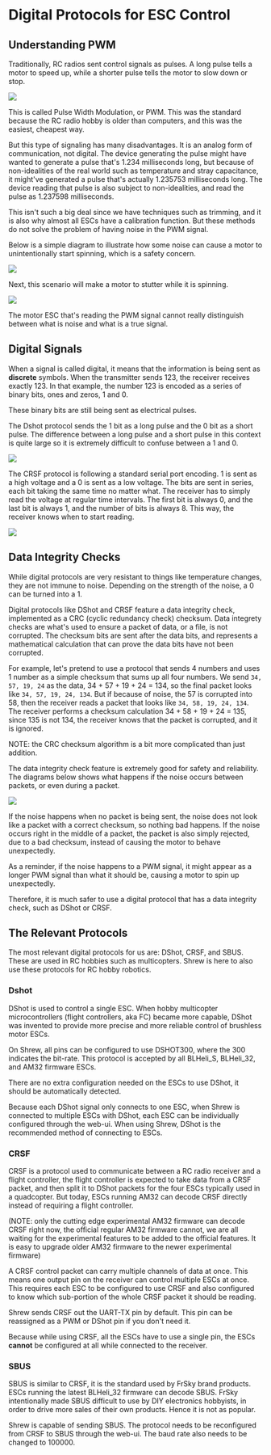 # Digital Protocols for ESC Control

## Understanding PWM

Traditionally, RC radios sent control signals as pulses. A long pulse tells a motor to speed up, while a shorter pulse tells the motor to slow down or stop.

![](imgs/pwm-basic-pulse.png)

This is called Pulse Width Modulation, or PWM. This was the standard because the RC radio hobby is older than computers, and this was the easiest, cheapest way.

But this type of signaling has many disadvantages. It is an analog form of communication, not digital. The device generating the pulse might have wanted to generate a pulse that's 1.234 milliseconds long, but because of non-idealities of the real world such as temperature and stray capacitance, it might've generated a pulse that's actually 1.235753 milliseconds long. The device reading that pulse is also subject to non-idealities, and read the pulse as 1.237598 milliseconds.

This isn't such a big deal since we have techniques such as trimming, and it is also why almost all ESCs have a calibration function. But these methods do not solve the problem of having noise in the PWM signal.

Below is a simple diagram to illustrate how some noise can cause a motor to unintentionally start spinning, which is a safety concern.

![](imgs/noise-and-pwm.png)

Next, this scenario will make a motor to stutter while it is spinning.

![](imgs/noise-and-pwm-2.png)

The motor ESC that's reading the PWM signal cannot really distinguish between what is noise and what is a true signal.

## Digital Signals

When a signal is called digital, it means that the information is being sent as **discrete** symbols. When the transmitter sends 123, the receiver receives exactly 123. In that example, the number 123 is encoded as a series of binary bits, ones and zeros, 1 and 0.

These binary bits are still being sent as electrical pulses.

The Dshot protocol sends the 1 bit as a long pulse and the 0 bit as a short pulse. The difference between a long pulse and a short pulse in this context is quite large so it is extremely difficult to confuse between a 1 and 0.

![](imgs/dshot-example-4-bits.png)

The CRSF protocol is following a standard serial port encoding. 1 is sent as a high voltage and a 0 is sent as a low voltage. The bits are sent in series, each bit taking the same time no matter what. The receiver has to simply read the voltage at regular time intervals. The first bit is always 0, and the last bit is always 1, and the number of bits is always 8. This way, the receiver knows when to start reading.

![](imgs/uart-example-8-bits.png)

## Data Integrity Checks

While digital protocols are very resistant to things like temperature changes, they are not immune to noise. Depending on the strength of the noise, a 0 can be turned into a 1.

Digital protocols like DShot and CRSF feature a data integrity check, implemented as a CRC (cyclic redundancy check) checksum. Data integrety checks are what's used to ensure a packet of data, or a file, is not corrupted. The checksum bits are sent after the data bits, and represents a mathematical calculation that can prove the data bits have not been corrupted.

For example, let's pretend to use a protocol that sends 4 numbers and uses 1 number as a simple checksum that sums up all four numbers. We send `34, 57, 19, 24` as the data, 34 + 57 + 19 + 24 = 134, so the final packet looks like `34, 57, 19, 24, 134`. But if because of noise, the 57 is corrupted into 58, then the receiver reads a packet that looks like `34, 58, 19, 24, 134`. The receiver performs a checksum calculation 34 + 58 + 19 + 24 = 135, since 135 is not 134, the receiver knows that the packet is corrupted, and it is ignored.

NOTE: the CRC checksum algorithm is a bit more complicated than just addition.

The data integrity check feature is extremely good for safety and reliability. The diagrams below shows what happens if the noise occurs between packets, or even during a packet.

![](imgs/digital-is-safer.png)

If the noise happens when no packet is being sent, the noise does not look like a packet with a correct checksum, so nothing bad happens. If the noise occurs right in the middle of a packet, the packet is also simply rejected, due to a bad checksum, instead of causing the motor to behave unexpectedly.

As a reminder, if the noise happens to a PWM signal, it might appear as a longer PWM signal than what it should be, causing a motor to spin up unexpectedly.

Therefore, it is much safer to use a digital protocol that has a data integrity check, such as DShot or CRSF.

## The Relevant Protocols

The most relevant digital protocols for us are: DShot, CRSF, and SBUS. These are used in RC hobbies such as multicopters. Shrew is here to also use these protocols for RC hobby robotics.

### Dshot

DShot is used to control a single ESC. When hobby multicopter microcontrollers (flight controllers, aka FC) became more capable, DShot was invented to provide more precise and more reliable control of brushless motor ESCs.

On Shrew, all pins can be configured to use DSHOT300, where the 300 indicates the bit-rate. This protocol is accepted by all BLHeli_S, BLHeli_32, and AM32 firmware ESCs.

There are no extra configuration needed on the ESCs to use DShot, it should be automatically detected.

Because each DShot signal only connects to one ESC, when Shrew is connected to multiple ESCs with DShot, each ESC can be individually configured through the web-ui. When using Shrew, DShot is the recommended method of connecting to ESCs.

### CRSF

CRSF is a protocol used to communicate between a RC radio receiver and a flight controller, the flight controller is expected to take data from a CRSF packet, and then split it to DShot packets for the four ESCs typically used in a quadcopter. But today, ESCs running AM32 can decode CRSF directly instead of requiring a flight controller.

(NOTE: only the cutting edge experimental AM32 firmware can decode CRSF right now, the official regular AM32 firmware cannot, we are all waiting for the experimental features to be added to the official features. It is easy to upgrade older AM32 firmware to the newer experimental firmware)

A CRSF control packet can carry multiple channels of data at once. This means one output pin on the receiver can control multiple ESCs at once. This requires each ESC to be configured to use CRSF and also configured to know which sub-portion of the whole CRSF packet it should be reading.

Shrew sends CRSF out the UART-TX pin by default. This pin can be reassigned as a PWM or DShot pin if you don't need it.

Because while using CRSF, all the ESCs have to use a single pin, the ESCs **cannot** be configured at all while connected to the receiver.

### SBUS

SBUS is similar to CRSF, it is the standard used by FrSky brand products. ESCs running the latest BLHeli_32 firmware can decode SBUS. FrSky intentionally made SBUS difficult to use by DIY electronics hobbyists, in order to drive more sales of their own products. Hence it is not as popular.

Shrew is capable of sending SBUS. The protocol needs to be reconfigured from CRSF to SBUS through the web-ui. The baud rate also needs to be changed to 100000.
